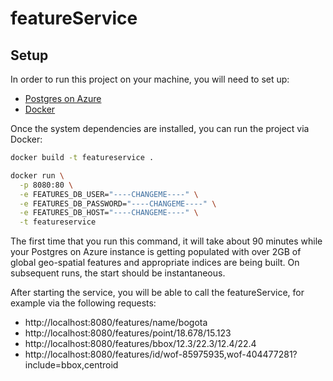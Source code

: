 # featureService #

## Setup ##

In order to run this project on your machine, you will need to set up:

- [Postgres on Azure](https://azure.microsoft.com/en-us/services/postgresql/)
- [Docker](https://docs.docker.com/docker-for-windows/)

Once the system dependencies are installed, you can run the project via Docker:

```sh
docker build -t featureservice .

docker run \
  -p 8080:80 \
  -e FEATURES_DB_USER="----CHANGEME----" \
  -e FEATURES_DB_PASSWORD="----CHANGEME----" \
  -e FEATURES_DB_HOST="----CHANGEME----" \
  -t featureservice
```

The first time that you run this command, it will take about 90 minutes while
your Postgres on Azure instance is getting populated with over 2GB of global
geo-spatial features and appropriate indices are being built. On subsequent
runs, the start should be instantaneous.

After starting the service, you will be able to call the featureService, for
example via the following requests:

- http://localhost:8080/features/name/bogota
- http://localhost:8080/features/point/18.678/15.123
- http://localhost:8080/features/bbox/12.3/22.3/12.4/22.4
- http://localhost:8080/features/id/wof-85975935,wof-404477281?include=bbox,centroid
